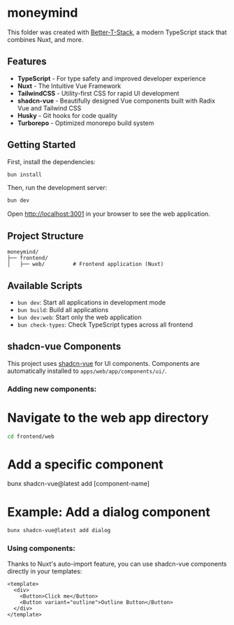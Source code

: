 # moneymind

This folder was created with [Better-T-Stack](https://github.com/AmanVarshney01/create-better-t-stack), a modern TypeScript stack that combines Nuxt, and more.

## Features

- **TypeScript** - For type safety and improved developer experience
- **Nuxt** - The Intuitive Vue Framework
- **TailwindCSS** - Utility-first CSS for rapid UI development
- **shadcn-vue** - Beautifully designed Vue components built with Radix Vue and Tailwind CSS
- **Husky** - Git hooks for code quality
- **Turborepo** - Optimized monorepo build system

## Getting Started

First, install the dependencies:

```bash
bun install
```

Then, run the development server:

```bash
bun dev
```

Open [http://localhost:3001](http://localhost:3001) in your browser to see the web application.

## Project Structure

```
moneymind/
├── frontend/
│   ├── web/         # Frontend application (Nuxt)
```

## Available Scripts

- `bun dev`: Start all applications in development mode
- `bun build`: Build all applications
- `bun dev:web`: Start only the web application
- `bun check-types`: Check TypeScript types across all frontend

## shadcn-vue Components

This project uses [shadcn-vue](https://www.shadcn-vue.com/) for UI components. Components are automatically installed to `apps/web/app/components/ui/`.

### Adding new components:

# Navigate to the web app directory

```bash
cd frontend/web
```

# Add a specific component

bunx shadcn-vue@latest add [component-name]

# Example: Add a dialog component

```bash
bunx shadcn-vue@latest add dialog
```

### Using components:

Thanks to Nuxt's auto-import feature, you can use shadcn-vue components directly in your templates:

```vue
<template>
  <div>
    <Button>Click me</Button>
    <Button variant="outline">Outline Button</Button>
  </div>
</template>
```
